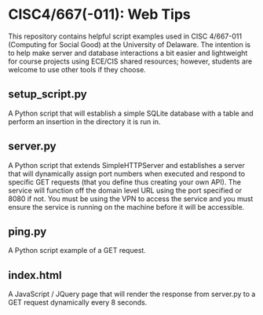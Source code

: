 # CISC4/667(-011): Web Tips
This repository contains helpful script examples used in CISC 4/667-011 (Computing for Social Good) at the University of Delaware. The intention is to help make server and database interactions a bit easier and lightweight for course projects using ECE/CIS shared resources; however, students are welcome to use other tools if they choose.

## setup_script.py 
A Python script that will establish a simple SQLite database with a table and perform an insertion in the directory it is run in.

## server.py
A Python script that extends SimpleHTTPServer and establishes a server that will dynamically assign port numbers when executed and respond to specific GET requests (that you define thus creating your own API). The service will function off the domain level URL using the port specified or 8080 if not. You must be using the VPN to access the service and you must ensure the service is running on the machine before it will be accessible.

## ping.py
A Python script example of a GET request.

## index.html
A JavaScript / JQuery page that will render the response from server.py to a GET request dynamically every 8 seconds.
